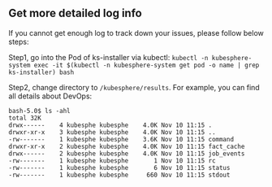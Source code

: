 ## Get more detailed log info
If you cannot get enough log to track down your issues, please follow below steps:

Step1, go into the Pod of ks-installer via kubectl:
`kubectl -n kubesphere-system exec -it $(kubectl -n kubesphere-system get pod -o name | grep ks-installer) bash`

Step2, change directory to `/kubesphere/results`. For example, you can find all details about DevOps:

```shell script
bash-5.0$ ls -ahl
total 32K
drwx------    4 kubesphe kubesphe    4.0K Nov 10 11:15 .
drwxr-xr-x    3 kubesphe kubesphe    4.0K Nov 10 11:15 ..
-rw-------    1 kubesphe kubesphe    3.6K Nov 10 11:15 command
drwxr-xr-x    2 kubesphe kubesphe    4.0K Nov 10 11:15 fact_cache
drwx------    2 kubesphe kubesphe    4.0K Nov 10 11:15 job_events
-rw-------    1 kubesphe kubesphe       1 Nov 10 11:15 rc
-rw-------    1 kubesphe kubesphe       6 Nov 10 11:15 status
-rw-------    1 kubesphe kubesphe     660 Nov 10 11:15 stdout
```
